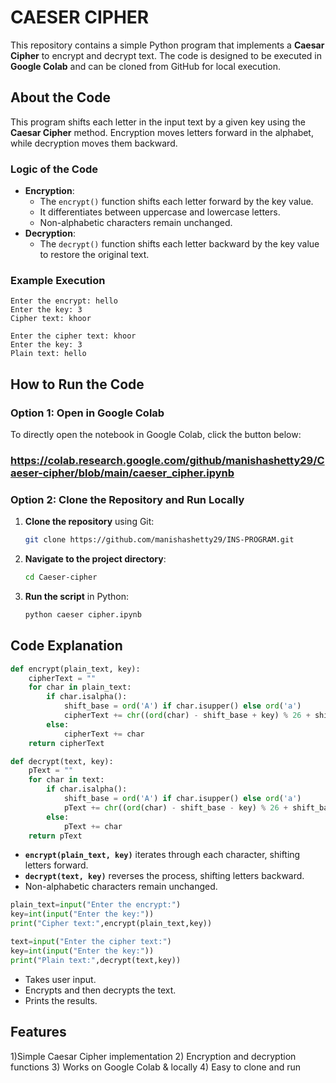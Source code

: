 # CAESER CIPHER


This repository contains a simple Python program that implements a **Caesar Cipher** to encrypt and decrypt text. The code is designed to be executed in **Google Colab** and can be cloned from GitHub for local execution.

##  About the Code
This program shifts each letter in the input text by a given key using the **Caesar Cipher** method. Encryption moves letters forward in the alphabet, while decryption moves them backward.

###  Logic of the Code
- **Encryption**:
  - The `encrypt()` function shifts each letter forward by the key value.
  - It differentiates between uppercase and lowercase letters.
  - Non-alphabetic characters remain unchanged.
- **Decryption**:
  - The `decrypt()` function shifts each letter backward by the key value to restore the original text.

###  Example Execution
```
Enter the encrypt: hello
Enter the key: 3
Cipher text: khoor

Enter the cipher text: khoor
Enter the key: 3
Plain text: hello
```

##  How to Run the Code
### Option 1: Open in Google Colab
To directly open the notebook in Google Colab, click the button below:

###  https://colab.research.google.com/github/manishashetty29/Caeser-cipher/blob/main/caeser_cipher.ipynb

### Option 2: Clone the Repository and Run Locally
1. **Clone the repository** using Git:
   ```sh
   git clone https://github.com/manishashetty29/INS-PROGRAM.git
   ```
2. **Navigate to the project directory**:
   ```sh
   cd Caeser-cipher
   ```
3. **Run the script** in Python:
   ```sh
   python caeser cipher.ipynb
   ```

##  Code Explanation
```python
def encrypt(plain_text, key):
    cipherText = ""
    for char in plain_text:
        if char.isalpha():
            shift_base = ord('A') if char.isupper() else ord('a')
            cipherText += chr((ord(char) - shift_base + key) % 26 + shift_base)
        else:
            cipherText += char
    return cipherText

def decrypt(text, key):
    pText = ""
    for char in text:
        if char.isalpha():
            shift_base = ord('A') if char.isupper() else ord('a')
            pText += chr((ord(char) - shift_base - key) % 26 + shift_base)
        else:
            pText += char
    return pText
```
- **`encrypt(plain_text, key)`** iterates through each character, shifting letters forward.
- **`decrypt(text, key)`** reverses the process, shifting letters backward.
- Non-alphabetic characters remain unchanged.

```python
plain_text=input("Enter the encrypt:")
key=int(input("Enter the key:"))
print("Cipher text:",encrypt(plain_text,key))

text=input("Enter the cipher text:")
key=int(input("Enter the key:"))
print("Plain text:",decrypt(text,key))
```
- Takes user input.
- Encrypts and then decrypts the text.
- Prints the results.

##  Features
1)Simple Caesar Cipher implementation
2) Encryption and decryption functions
3) Works on Google Colab & locally
4) Easy to clone and run
